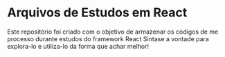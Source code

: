 # Arquivos de Estudos em React 
Este repositório foi criado com o objetivo de armazenar os códigos de me processo durante estudos do framework React 
Sintase a vontade para explora-lo e utiliza-lo da forma que achar melhor!
